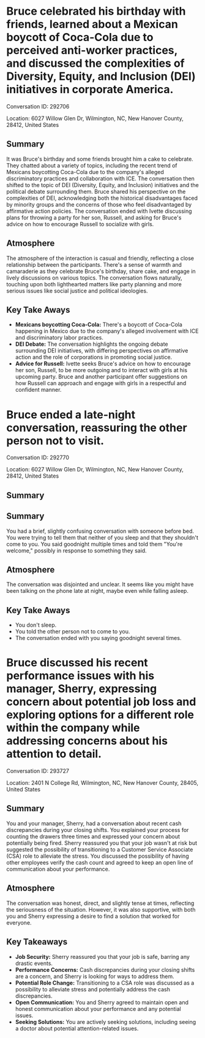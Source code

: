 # Bruce celebrated his birthday with friends, learned about a Mexican boycott of Coca-Cola due to perceived anti-worker practices, and discussed the complexities of Diversity, Equity, and Inclusion (DEI) initiatives in corporate America.

Conversation ID: 292706

Location: 6027 Willow Glen Dr, Wilmington, NC, New Hanover County, 28412, United States

## Summary

It was Bruce's birthday and some friends brought him a cake to celebrate. They chatted about a variety of topics, including the recent trend of Mexicans boycotting Coca-Cola due to the company's alleged discriminatory practices and collaboration with ICE. The conversation then shifted to the topic of DEI (Diversity, Equity, and Inclusion) initiatives and the political debate surrounding them. Bruce shared his perspective on the complexities of DEI, acknowledging both the historical disadvantages faced by minority groups and the concerns of those who feel disadvantaged by affirmative action policies. The conversation ended with Ivette discussing plans for throwing a party for her son, Russell, and asking for Bruce's advice on how to encourage Russell to socialize with girls.

## Atmosphere

The atmosphere of the interaction is casual and friendly, reflecting a close relationship between the participants. There's a sense of warmth and camaraderie as they celebrate Bruce's birthday, share cake, and engage in lively discussions on various topics. The conversation flows naturally, touching upon both lighthearted matters like party planning and more serious issues like social justice and political ideologies.

## Key Take Aways

- **Mexicans boycotting Coca-Cola:** There's a boycott of Coca-Cola happening in Mexico due to the company's alleged involvement with ICE and discriminatory labor practices.
- **DEI Debate:** The conversation highlights the ongoing debate surrounding DEI initiatives, with differing perspectives on affirmative action and the role of corporations in promoting social justice.
- **Advice for Russell:** Ivette seeks Bruce's advice on how to encourage her son, Russell, to be more outgoing and to interact with girls at his upcoming party. Bruce and another participant offer suggestions on how Russell can approach and engage with girls in a respectful and confident manner.

# Bruce ended a late-night conversation, reassuring the other person not to visit.

Conversation ID: 292770

Location: 6027 Willow Glen Dr, Wilmington, NC, New Hanover County, 28412, United States

## Summary

## Summary

You had a brief, slightly confusing conversation with someone before bed. You were trying to tell them that neither of you sleep and that they shouldn't come to you. You said goodnight multiple times and told them "You're welcome," possibly in response to something they said.

## Atmosphere

The conversation was disjointed and unclear. It seems like you might have been talking on the phone late at night, maybe even while falling asleep.

## Key Take Aways

- You don't sleep.
- You told the other person not to come to you.
- The conversation ended with you saying goodnight several times.

# Bruce discussed his recent performance issues with his manager, Sherry, expressing concern about potential job loss and exploring options for a different role within the company while addressing concerns about his attention to detail.

Conversation ID: 293727

Location: 2401 N College Rd, Wilmington, NC, New Hanover County, 28405, United States

## Summary

You and your manager, Sherry, had a conversation about recent cash discrepancies during your closing shifts. You explained your process for counting the drawers three times and expressed your concern about potentially being fired. Sherry reassured you that your job wasn't at risk but suggested the possibility of transitioning to a Customer Service Associate (CSA) role to alleviate the stress. You discussed the possibility of having other employees verify the cash count and agreed to keep an open line of communication about your performance.

## Atmosphere

The conversation was honest, direct, and slightly tense at times, reflecting the seriousness of the situation. However, it was also supportive, with both you and Sherry expressing a desire to find a solution that worked for everyone.

## Key Takeaways

- **Job Security:** Sherry reassured you that your job is safe, barring any drastic events.
- **Performance Concerns:** Cash discrepancies during your closing shifts are a concern, and Sherry is looking for ways to address them.
- **Potential Role Change:** Transitioning to a CSA role was discussed as a possibility to alleviate stress and potentially address the cash discrepancies.
- **Open Communication:** You and Sherry agreed to maintain open and honest communication about your performance and any potential issues.
- **Seeking Solutions:** You are actively seeking solutions, including seeing a doctor about potential attention-related issues.
